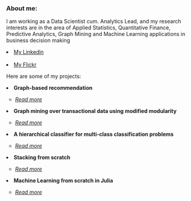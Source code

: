### About me: 

I am working as a Data Scientist cum. Analytics Lead, and my research interests are in the area of Applied Statistics, Quantitative Finance, Predictive Analytics, Graph Mining and Machine Learning applications in business decision making

<li><a href="https://www.linkedin.com/in/khanh-brandy/">My Linkedin</a></li><br>
<li><a href="https://www.flickr.com/photos/khanhbrandy/">My Flickr</a></li>

Here are some of my projects:

<li><b> Graph-based recommendation</b><br> </li>
<ul style="list-style-type:circle;" >
    <li><i><a href="https://github.com/khanhbrandy/graph_based_recommendation"> Read more </a></i></li>
</ul>

<li><b> Graph mining over transactional data using modified modularity</b><br> </li>
  <ul style="list-style-type:circle;" >
      <li><i><a href="https://github.com/khanhbrandy/Graph_mining_modified_modularity"> Read more </a></i></li>
  </ul>

<li><b> A hierarchical classifier for multi-class classification problems</b><br> </li>
  <ul style="list-style-type:circle;" >
      <li><i><a href="https://github.com/khanhbrandy/a-hierarchical-classifier"> Read more </a></i></li>
  </ul>

<li><b> Stacking from scratch</b><br> </li>
  <ul style="list-style-type:circle;" >
      <li><i><a href="https://github.com/khanhbrandy/Stacking_from_scratch"> Read more </a></i></li>
  </ul>

<li><b> Machine Learning from scratch in Julia</b><br> </li>
  <ul style="list-style-type:circle;" >
      <li><i><a href="https://github.com/khanhbrandy/ML_from_scratch_in_Julia"> Read more </a></i></li>
  </ul>

